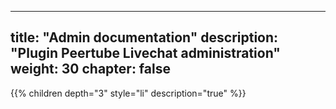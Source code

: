<!--
SPDX-FileCopyrightText: 2024 John Livingston <https://www.john-livingston.fr/>

SPDX-License-Identifier: AGPL-3.0-only
-->

---
title: "Admin documentation"
description: "Plugin Peertube Livechat administration"
weight: 30
chapter: false
---

{{% children depth="3" style="li" description="true" %}}
